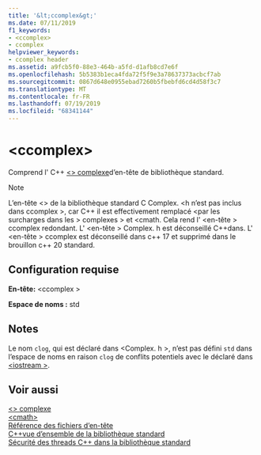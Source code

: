 ```yaml
---
title: '&lt;ccomplex&gt;'
ms.date: 07/11/2019
f1_keywords:
- <ccomplex>
- ccomplex
helpviewer_keywords:
- ccomplex header
ms.assetid: a9fcb5f0-88e3-464b-a5fd-d1afb8cd7e6f
ms.openlocfilehash: 5b5383b1eca4fda72f5f9e3a78637373acbcf7ab
ms.sourcegitcommit: 0867d648e0955ebad7260b5fbebfd6cd4d58f3c7
ms.translationtype: MT
ms.contentlocale: fr-FR
ms.lasthandoff: 07/19/2019
ms.locfileid: "68341144"
---
```

# <a name="ltccomplexgt"></a>&lt;ccomplex&gt;

Comprend l' C++ [ \<> complexe](complex.md)d’en-tête de bibliothèque standard.

> [!NOTE]
> L’en-tête \<> de la bibliothèque standard C Complex. \<h n’est pas inclus dans ccomplex >, car C++ il est effectivement remplacé \<par les surcharges dans les > complexes > et \<cmath. Cela rend l' \<en-tête > ccomplex redondant. L' \<en-tête > Complex. h est déconseillé C++dans. L' \<en-tête > ccomplex est déconseillé dans c++ 17 et supprimé dans le brouillon c++ 20 standard.

## <a name="requirements"></a>Configuration requise

**En-tête:** \<ccomplex >

**Espace de noms :** std

## <a name="remarks"></a>Notes

Le nom `clog`, qui est déclaré dans \<Complex. h >, n’est pas défini `std` dans l’espace de noms en raison `clog` de conflits potentiels avec le déclaré dans [ \<iostream >](iostream.md).

## <a name="see-also"></a>Voir aussi

[\<> complexe](complex.md)\
[\<cmath>](cmath.md)\
[Référence des fichiers d’en-tête](cpp-standard-library-header-files.md)\
[C++vue d’ensemble de la bibliothèque standard](cpp-standard-library-overview.md)\
[Sécurité des threads C++ dans la bibliothèque standard](thread-safety-in-the-cpp-standard-library.md)
